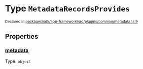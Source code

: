 # Type `MetadataRecordsProvides`
<sub>Declared in [packages/sdk/app-framework/src/plugins/common/metadata.ts:9](https://github.com/dxos/dxos/blob/061d3392e/packages/sdk/app-framework/src/plugins/common/metadata.ts#L9)</sub>




## Properties
### [metadata](https://github.com/dxos/dxos/blob/061d3392e/packages/sdk/app-framework/src/plugins/common/metadata.ts#L10)
Type: <code>object</code>





